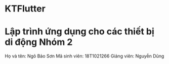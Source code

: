 # KTFlutter
# Lập trình ứng dụng cho các thiết bị di động Nhóm 2
Họ và tên: Ngô Bảo Sơn
Mã sinh viên: 18T1021266
Giảng viên: Nguyễn Dũng
